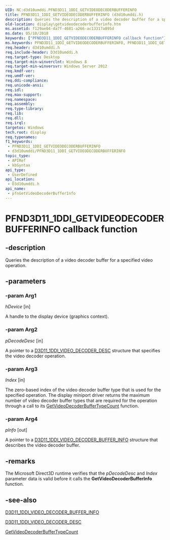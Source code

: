 ```yaml
---
UID: NC:d3d10umddi.PFND3D11_1DDI_GETVIDEODECODERBUFFERINFO
title: PFND3D11_1DDI_GETVIDEODECODERBUFFERINFO (d3d10umddi.h)
description: Queries the description of a video decoder buffer for a specified video operation.
old-location: display\getvideodecoderbufferinfo.htm
ms.assetid: f129ae04-da7f-4681-a266-ac13317a895d
ms.date: 05/10/2018
keywords: ["PFND3D11_1DDI_GETVIDEODECODERBUFFERINFO callback function"]
ms.keywords: PFND3D11_1DDI_GETVIDEODECODERBUFFERINFO, PFND3D11_1DDI_GETVIDEODECODERBUFFERINFO callback, d3d10umddi/pfnGetVideoDecoderBufferInfo, display.getvideodecoderbufferinfo, pfnGetVideoDecoderBufferInfo, pfnGetVideoDecoderBufferInfo callback function [Display Devices]
req.header: d3d10umddi.h
req.include-header: D3d10umddi.h
req.target-type: Desktop
req.target-min-winverclnt: Windows 8
req.target-min-winversvr: Windows Server 2012
req.kmdf-ver: 
req.umdf-ver: 
req.ddi-compliance: 
req.unicode-ansi: 
req.idl: 
req.max-support: 
req.namespace: 
req.assembly: 
req.type-library: 
req.lib: 
req.dll: 
req.irql: 
targetos: Windows
tech.root: display
req.typenames: 
f1_keywords:
 - PFND3D11_1DDI_GETVIDEODECODERBUFFERINFO
 - d3d10umddi/PFND3D11_1DDI_GETVIDEODECODERBUFFERINFO
topic_type:
 - APIRef
 - kbSyntax
api_type:
 - UserDefined
api_location:
 - D3d10umddi.h
api_name:
 - pfnGetVideoDecoderBufferInfo
---
```


# PFND3D11_1DDI_GETVIDEODECODERBUFFERINFO callback function


## -description

Queries the description of a video decoder buffer for a specified video operation.

## -parameters

### -param Arg1

*hDevice* [in]

A handle to the display device (graphics context).

### -param Arg2

*pDecodeDesc* [in]

A pointer to a <a href="/windows-hardware/drivers/ddi/d3d10umddi/ns-d3d10umddi-d3d11_1ddi_video_decoder_desc">D3D11_1DDI_VIDEO_DECODER_DESC</a> structure that specifies the video decoder operation.

### -param Arg3

*Index* [in]

The zero-based index of the video decoder buffer type that is used for the specified operation. The display miniport driver returns the maximum number of video decoder buffer types that are required for the operation through a call to its <a href="/windows-hardware/drivers/ddi/d3d10umddi/nc-d3d10umddi-pfnd3d11_1ddi_getvideodecoderbuffertypecount">GetVideoDecoderBufferTypeCount</a> function.

### -param Arg4

*pInfo* [out]

A pointer to a <a href="/windows-hardware/drivers/ddi/d3d10umddi/ns-d3d10umddi-d3d11_1ddi_video_decoder_buffer_info">D3D11_1DDI_VIDEO_DECODER_BUFFER_INFO</a> structure that describes the video decoder buffer.

## -remarks

The Microsoft Direct3D runtime verifies that the <i>pDecodeDesc</i>  and <i>Index</i> parameter data is valid before it calls the <b>GetVideoDecoderBufferInfo</b> function.

## -see-also

<a href="/windows-hardware/drivers/ddi/d3d10umddi/ns-d3d10umddi-d3d11_1ddi_video_decoder_buffer_info">D3D11_1DDI_VIDEO_DECODER_BUFFER_INFO</a>



<a href="/windows-hardware/drivers/ddi/d3d10umddi/ns-d3d10umddi-d3d11_1ddi_video_decoder_desc">D3D11_1DDI_VIDEO_DECODER_DESC</a>



<a href="/windows-hardware/drivers/ddi/d3d10umddi/nc-d3d10umddi-pfnd3d11_1ddi_getvideodecoderbuffertypecount">GetVideoDecoderBufferTypeCount</a>